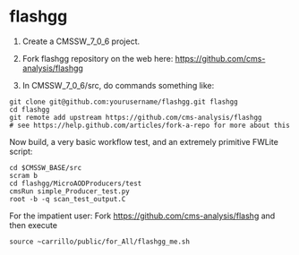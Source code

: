 flashgg
=======
1. Create a CMSSW_7_0_6 project.

2. Fork flashgg repository on the web here: https://github.com/cms-analysis/flashgg

3. In CMSSW_7_0_6/src, do commands something like: 

```
git clone git@github.com:yourusername/flashgg.git flashgg
cd flashgg
git remote add upstream https://github.com/cms-analysis/flashgg
# see https://help.github.com/articles/fork-a-repo for more about this 
```

Now build, a very basic workflow test, and an extremely primitive FWLite script:

```
cd $CMSSW_BASE/src
scram b
cd flashgg/MicroAODProducers/test
cmsRun simple_Producer_test.py
root -b -q scan_test_output.C
```

For the impatient user: Fork https://github.com/cms-analysis/flashg and then execute

```
source ~carrillo/public/for_All/flashgg_me.sh
```



